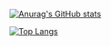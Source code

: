 [![Anurag's GitHub stats](https://github-readme-stats.vercel.app/api?username=losidk)](https://github.com/anuraghazra/github-readme-stats)

[![Top Langs](https://github-readme-stats.vercel.app/api/top-langs/?username=losidk&layout=compact)](https://github.com/anuraghazra/github-readme-stats)
